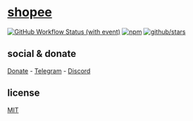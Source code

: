 # [shopee](https://firebase.google.com/docs/hosting/quickstart?hl=en&authuser=0)

[![GitHub Workflow Status (with event)](https://img.shields.io/github/actions/workflow/status/brtmvdl/shopee/npm-publish.yml?label=GitHub%20Actions&link=https%3A%2F%2Fgithub.com%2Fbrtmvdl%2Fshopee%2Factions%2Fworkflows%2Fnpm-publish.yml)](https://github.com/brtmvdl/shopee/actions/workflows/npm-publish.yml) [![npm](https://img.shields.io/npm/dw/%40brtmvdl/shopee?label=NPM%20Weekly%20Downloads)](https://www.npmjs.com/package/@brtmvdl/shopee) [![github/stars](https://img.shields.io/github/stars/brtmvdl/shopee?style=social)](https://img.shields.io/github/stars/brtmvdl/shopee?style=social) 

## social & donate

[Donate](https://link.mercadopago.com.br/brtmvdl) - [Telegram](https://t.me/+KRmg5MlqgMk0MTg5) - [Discord](https://discord.gg/auCmnvV2)

## license

[MIT](./LICENSE)
